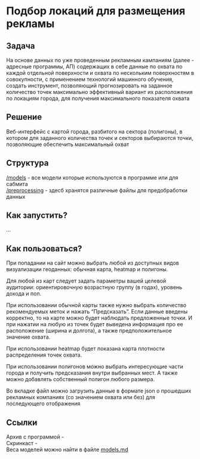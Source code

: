 # Подбор локаций для размещения рекламы

## Задача

На основе данных по уже проведенным
рекламным кампаниям (далее - адресные
программы, АП) содержащих в себе данные по
охвата по каждой отдельной поверхности и охвата
по нескольким поверхностям в совокупности, с
применением технологий машинного обучения,
создать инструмент, позволяющий
прогнозировать на заданное количество точек
максимально эффективный вариант их
расположения по локациям города, для получения
максимального показателя охвата

## Решение

Веб-интерфейс с картой города, разбитого на сектора (полигоны), в котором для заданного
количества точек и секторов выбираются точки, позволяющие
обеспечить максимальный охват

## Структура

[/models](https://github.com/Pavionio/ad_location_selection/tree/main/models) - все модели которые используются в программе или для сабмита    
[/preprocessing](https://github.com/Pavionio/ad_location_selection/tree/main/preprocessing) - здесб хранятся различные файлы для предобработки данных

## Как запустить?

...

## Как пользоваться?
При попадании на сайт можно выбрать любой из доступных видов визуализации геоданных: обычная карта, heatmap и полигоны.

Для любой из карт следует задать параметры вашей целевой аудитории: ориентировочную возрастную группу (в годах), уровень дохода и пол.

При использовании обычной карты также нужно выбрать количество рекомендуемых меток и нажать “Предсказать”. Если данные введены корректно, то на карте можно будет наблюдать предложенные точки. И при нажатии на любую из точек будет выведена информация про ее расположение (ширина и долгота), а также предположительное значение охвата.

При использовании heatmap будет показана карта плотности распределения точек охвата.

При использовании полигонов можно выбрать интересующие части города и получить предсказания внутри выбранных мест. А также можно добавлять собственный полигон любого размера. 

Во вкладке файл можно загрузить данные в формате json о прошедших рекламных компаниях (со значением охвата или без) для последующего отображения 

## Ссылки

Архив с программой -   
Скринкаст -   
Веса моделей можно найти в файле [models.md](https://github.com/Pavionio/ad_location_selection/blob/main/models/models.md)
